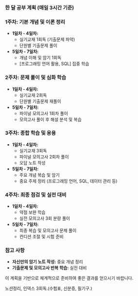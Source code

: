 ### 한 달 공부 계획 (매일 3시간 기준)

### 1주차: 기본 개념 및 이론 정리

- **1일차 - 4일차:**
  - 실기교재 1회독 (기출문제 파악)
  - 단원별 기출문제 풀이
- **5일차 - 7일차:**
  - 개념 이해 및 암기 1회독
  - [프로그래밍 언어 활용, SQL] 집중 학습

### 2주차: 문제 풀이 및 심화 학습

- **1일차 - 4일차:**
  - 실기교재 2회독
  - 단원별 기출문제 재풀이
- **5일차 - 7일차:**
  - 파이널 모의고사 1회차 풀이
  - 모의고사 풀이 후 해설 분석 및 복습

### 3주차: 종합 학습 및 응용

- **1일차 - 4일차:**
  - 실기교재 3회독
  - 파이널 모의고사 2회차 풀이
  - 오답 노트 작성
- **5일차 - 7일차:**
  - 주요 개념 복습 및 암기
  - 중요 주제 정리 (프로그래밍 언어, SQL, 데이터 관리 등)

### 4주차: 최종 점검 및 실전 대비

- **1일차 - 4일차:**
  - 약점 보완 학습
  - 실전 모의고사 3회 분량 풀이
- **5일차 - 7일차:**
  - 최종 복습 및 모의고사 문제 풀이
  - 컨디션 조절 및 시험 준비

### 참고 사항

- **자신만의 암기 노트 작성:** 중요 개념 정리
- **기출문제 및 모의고사 반복 학습:** 실전 대비

이 계획을 기반으로 체계적으로 준비하여 좋은 결과를 얻으시기 바랍니다.

노션정리, 인덱스 3회독.(수험표, 신분증, 필기구.)
